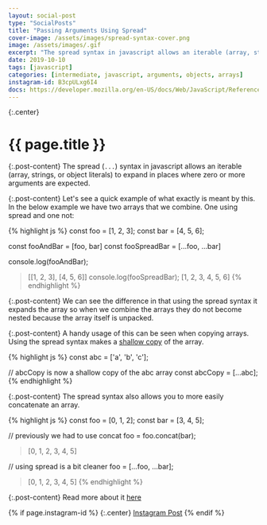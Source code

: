 ```yaml
---
layout: social-post
type: "SocialPosts"
title: "Passing Arguments Using Spread"
cover-image: /assets/images/spread-syntax-cover.png
image: /assets/images/.gif
excerpt: "The spread syntax in javascript allows an iterable (array, strings, or object literals) to expand in places where zero or more arguments are expected. Why is this useful? Let's find out!"
date: 2019-10-10
tags: [javascript]
categories: [intermediate, javascript, arguments, objects, arrays]
instagram-id: B3cpULxg6I4
docs: https://developer.mozilla.org/en-US/docs/Web/JavaScript/Reference/Operators/Spread_syntax
---
```

{:.center}
# {{ page.title }}

{:.post-content}
The spread (`...`) syntax in javascript allows an iterable (array, strings, or object literals)
to expand in places where zero or more arguments are expected.

{:.post-content}
Let's see a quick example of what exactly is meant by this. In the below example
we have two arrays that we combine. One using spread and one not:

{% highlight js %}
const foo = [1, 2, 3];
const bar = [4, 5, 6];

const fooAndBar = [foo, bar]
const fooSpreadBar = [...foo, ...bar]

console.log(fooAndBar);
> [[1, 2, 3], [4, 5, 6]]
console.log(fooSpreadBar);
> [1, 2, 3, 4, 5, 6]
{% endhighlight %}

{:.post-content}
We can see the difference in that using the spread syntax it expands the array
so when we combine the arrays they do not become nested because the array itself
is unpacked.

{:.post-content}
A handy usage of this can be seen when copying arrays. Using the spread syntax
makes a [shallow copy](/social-posts/javascript-cloning) of the array.

{% highlight js %}
const abc = ['a', 'b', 'c'];

// abcCopy is now a shallow copy of the abc array
const abcCopy = [...abc];
{% endhighlight %}


{:.post-content}
The spread syntax also allows you to more easily concatenate an array.

{% highlight js %}
const foo = [0, 1, 2];
const bar = [3, 4, 5];

// previously we had to use concat
foo = foo.concat(bar);
> [0, 1, 2, 3, 4, 5]

// using spread is a bit cleaner
foo = [...foo, ...bar];
> [0, 1, 2, 3, 4, 5]
{% endhighlight %}

{:.post-content}
Read more about it <a href="{{page.docs}}" target="_blank">here</a>

{% if page.instagram-id %}
{:.center}
<a class="insta-link" href="https://www.instagram.com/p/{{page.instagram-id}}" target="_blank">Instagram Post</a>
{% endif %}

